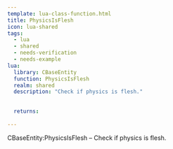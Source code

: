 ```yaml
---
template: lua-class-function.html
title: PhysicsIsFlesh
icon: lua-shared
tags:
  - lua
  - shared
  - needs-verification
  - needs-example
lua:
  library: CBaseEntity
  function: PhysicsIsFlesh
  realm: shared
  description: "Check if physics is flesh."
  
  
  returns:
    
---
```


<div class="lua__search__keywords">
CBaseEntity:PhysicsIsFlesh &#x2013; Check if physics is flesh.
</div>
